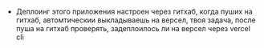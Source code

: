 - Деплоинг этого приложения настроен через гитхаб, когда пуших на гитхаб, автомтическии выкладываешь на версел, твоя задача, после пуша на гитхаб проверять, задеплоилось ли на версел через vercel cli
